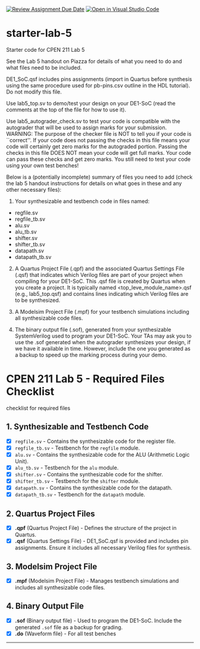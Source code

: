 [![Review Assignment Due Date](https://classroom.github.com/assets/deadline-readme-button-22041afd0340ce965d47ae6ef1cefeee28c7c493a6346c4f15d667ab976d596c.svg)](https://classroom.github.com/a/ucl8Jb97)
[![Open in Visual Studio Code](https://classroom.github.com/assets/open-in-vscode-2e0aaae1b6195c2367325f4f02e2d04e9abb55f0b24a779b69b11b9e10269abc.svg)](https://classroom.github.com/online_ide?assignment_repo_id=16904548&assignment_repo_type=AssignmentRepo)
# starter-lab-5

Starter code for CPEN 211 Lab 5

See the Lab 5 handout on Piazza for details of what you need to do and what files
need to be included.  

DE1_SoC.qsf includes pins assignments (import in Quartus before synthesis using the 
same procedure used for pb-pins.csv outline in the HDL tutorial). Do not modify this
file.

Use lab5_top.sv to demo/test your design on your DE1-SoC (read the comments at the
top of the file for how to use it).  

Use lab5_autograder_check.sv to test your code is compatible with the autograder
that will be used to assign marks for your submission.  
WARNING: The purpose of the checker file is NOT to tell you if your code is ``correct''.
If your code does not passing the checks in this file means your code
will certainly get zero marks for the autograded portion.
Passing the checks in 
this file DOES NOT mean your code will get full marks.  Your code can pass these
checks and get zero marks.  You still need to test your code using your own
test benches!

Below is a (potentially incomplete) summary of files you need to add (check the 
lab 5 handout instructions for details on what goes in these and any other
necessary files):

1. Your synthesizable and testbench code in files named:
- regfile.sv
- regfile_tb.sv
- alu.sv
- alu_tb.sv
- shifter.sv
- shifter_tb.sv
- datapath.sv
- datapath_tb.sv

2. A Quartus Project File (.qpf) and the associated
Quartus Settings File (.qsf) that indicates which Verilog files are part of
your project when compiling for your DE1-SoC. This .qsf file is created by Quartus when you create a project.
It is typically named <top_leve_module_name>.qsf (e.g., lab5_top.qsf) and 
contains lines indicating which Verilog files are to be synthesized.

2. A Modelsim Project File (.mpf) for your testbench simulations including
all synthesizable code files.

3. The binary output file (.sof), generated from your synthesizable SystemVerilog
 used to program your DE1-SoC.  Your TAs may ask you to use the .sof generated when the 
autograder synthesizes your design, if we have it available in time. However, include
the one you generated as a backup to speed up the marking process during your demo.  

# CPEN 211 Lab 5 - Required Files Checklist

checklist for required files

## 1. Synthesizable and Testbench Code
- [x] `regfile.sv` - Contains the synthesizable code for the register file.
- [x] `regfile_tb.sv` - Testbench for the `regfile` module.
- [x] `alu.sv` - Contains the synthesizable code for the ALU (Arithmetic Logic Unit).
- [x] `alu_tb.sv` - Testbench for the `alu` module.
- [x] `shifter.sv` - Contains the synthesizable code for the shifter.
- [x] `shifter_tb.sv` - Testbench for the `shifter` module.
- [x] `datapath.sv` - Contains the synthesizable code for the datapath.
- [x] `datapath_tb.sv` - Testbench for the `datapath` module.

## 2. Quartus Project Files
- [x] **.qpf** (Quartus Project File) - Defines the structure of the project in Quartus.
- [x] **.qsf** (Quartus Settings File) - DE1_SoC.qsf is provided and includes pin assignments. Ensure it includes all necessary Verilog files for synthesis.

## 3. Modelsim Project File
- [x] **.mpf** (Modelsim Project File) - Manages testbench simulations and includes all synthesizable code files.

## 4. Binary Output File
- [x] **.sof** (Binary output file) - Used to program the DE1-SoC. Include the generated `.sof` file as a backup for grading.
- [x] **.do** (Waveform file) - For all test benches

---

